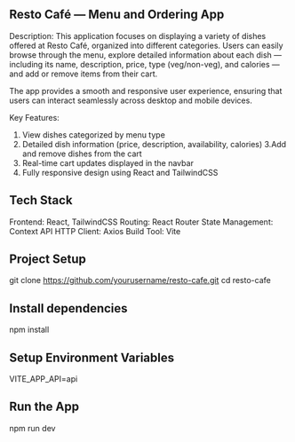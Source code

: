 ## Resto Café — Menu and Ordering App

Description:
This application focuses on displaying a variety of dishes offered at Resto Café, organized into different categories. Users can easily browse through the menu, explore detailed information about each dish — including its name, description, price, type (veg/non-veg), and calories — and add or remove items from their cart.

The app provides a smooth and responsive user experience, ensuring that users can interact seamlessly across desktop and mobile devices.

Key Features:
1. View dishes categorized by menu type
2. Detailed dish information (price, description, availability, calories)
3.Add and remove dishes from the cart
4. Real-time cart updates displayed in the navbar
5. Fully responsive design using React and TailwindCSS

## Tech Stack

Frontend: React, TailwindCSS
Routing: React Router
State Management: Context API
HTTP Client: Axios
Build Tool: Vite

## Project Setup
git clone https://github.com/yourusername/resto-cafe.git
cd resto-cafe

## Install dependencies
npm install

## Setup Environment Variables
VITE_APP_API=api

## Run the App

npm run dev
